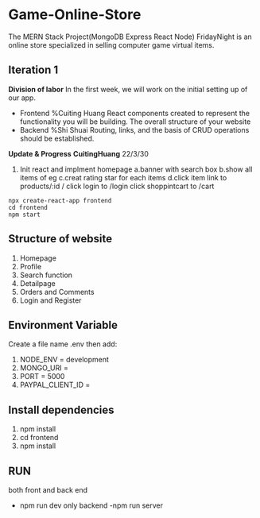 # Game-Online-Store 
The MERN Stack Project(MongoDB Express React Node)
FridayNight is an online store specialized in selling computer game virtual items.



## Iteration 1
**Division of labor**
In the first week, we will work on the initial setting up of our app.
- Frontend %Cuiting Huang
React components created to represent the functionality you will be building.
The overall structure of your website
- Backend %Shi Shuai
Routing, links, and the basis of CRUD operations should be established. 

**Update & Progress**
**CuitingHuang**
22/3/30
1. Init react and implment homepage 
a.banner with search box
b.show all items of eg
c.creat rating star for each items
d.click item link to products/:id   / click login to /login click shoppintcart to /cart

```
npx create-react-app frontend
cd frontend
npm start
```



## Structure of website
1. Homepage
2. Profile
3. Search function
4. Detailpage
5. Orders and Comments
6. Login and Register

## Environment Variable
Create a file name .env then add:
1. NODE_ENV = development
2. MONGO_URI =
3. PORT = 5000
4. PAYPAL_CLIENT_ID =

## Install dependencies
1. npm install
2. cd frontend
3. npm install

## RUN
both front and back end
- npm run dev
only backend
-npm run server
